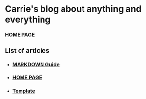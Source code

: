 # Carrie's blog about anything and everything

### [HOME PAGE](./README.md)

## List of articles
- ### [MARKDOWN Guide](./MARKDOWN.md)  
- ### [HOME PAGE](./README.md)
- ### [Template](./TEMPLATE.md)
